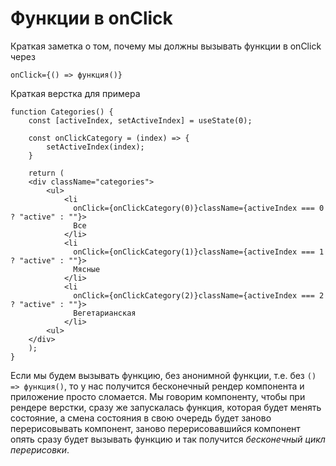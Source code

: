 # Функции в onClick

Краткая заметка о том, почему мы должны вызывать функции в onClick через

```tsx
onClick={() => функция()}
```

Краткая верстка для примера

```tsx
function Categories() {
	const [activeIndex, setActiveIndex] = useState(0);

	const onClickCategory = (index) => {
		setActiveIndex(index);
	}

	return (
	<div className="categories">
	    <ul>
		    <li
	          onClick={onClickCategory(0)}className={activeIndex === 0 ? "active" : ""}>
	          Все
	        </li>
	        <li
	          onClick={onClickCategory(1)}className={activeIndex === 1 ? "active" : ""}>	
	          Мясные
	        </li>
	        <li
	          onClick={onClickCategory(2)}className={activeIndex === 2 ? "active" : ""}>	
	          Вегетарианская
	        </li>
		<ul>
	</div>
	);
}
```

Если мы будем вызывать функцию, без анонимной функции, т.е. без `() => функция()`, то у нас получится бесконечный рендер компонента и приложение просто сломается. Мы говорим компоненту, чтобы при рендере верстки, сразу же запускалась функция, которая будет менять состояние, а смена состояния в свою очередь будет заново перерисовывать компонент, заново перерисовавшийся компонент опять сразу будет вызывать функцию и так получится _бесконечный цикл перерисовки_.